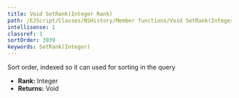```yaml
---
title: Void SetRank(Integer Rank)
path: /EJScript/Classes/NSHistory/Member functions/Void SetRank(Integer p_0)
intellisense: 1
classref: 1
sortOrder: 3939
keywords: SetRank(Integer)
---
```



Sort order, indexed so it can used for sorting in the query



* **Rank:** Integer
* **Returns:** Void


